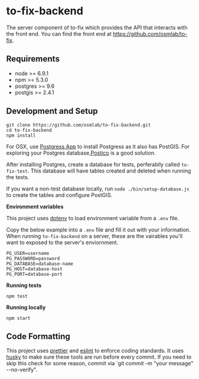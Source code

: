 # to-fix-backend

The server component of to-fix which provides the API that interacts with the front end. You can find the front end at https://github.com/osmlab/to-fix.

## Requirements

- node >= 6.9.1
- npm >= 5.3.0
- postgres >= 9.6
- postgis >= 2.4.1

## Development and Setup

```
git clone https://github.com/osmlab/to-fix-backend.git
cd to-fix-backend
npm install
```

For OSX, use [Postgress App](http://postgresapp.com/) to install Postgress as it also has PostGIS. For exploring your Postgres database,[Postico](https://eggerapps.at/postico/) is a good solution.

After installing Postgres, create a database for tests, perferablly called `to-fix-test`. This database will have tables created and deleted when running the tests.

If you want a non-test database locally, run `node ./bin/setup-database.js` to create the tables and configure PostGIS.

**Environment variables**

This project uses [dotenv](https://www.npmjs.com/package/dotenv) to load environment variable from a `.env` file.

Copy the below example into a `.env` file and fill it out with your information. When running `to-fix-backend` on a server, these are the vairables you'll want to exposed to the server's enviornment.

```
PG_USER=username
PG_PASSWORD=password
PG_DATABASE=database-name
PG_HOST=database-host
PG_PORT=database-port
```

**Running tests**

`npm test`

**Running locally**

`npm start`

## Code Formatting

This project uses [prettier](https://www.npmjs.com/package/prettier) and [eslint](https://www.npmjs.com/package/eslint) to enforce coding standards. It uses [husky](https://www.npmjs.com/package/husky) to make sure these tools are run before every commit. If you need to skip this check for some reason, commit via `git commit -m "your message" --no-verify".
